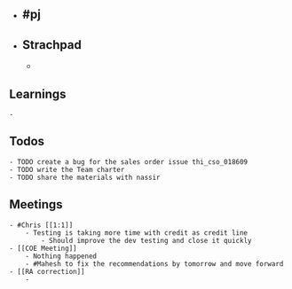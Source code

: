 - #pj
	-
- ## Strachpad
	-
## Learnings
	-
## Todos
	- TODO create a bug for the sales order issue thi_cso_018609
	- TODO write the Team charter
	- TODO share the materials with nassir
## Meetings
	- #Chris [[1:1]]
		- Testing is taking more time with credit as credit line
			- Should improve the dev testing and close it quickly
	- [[COE Meeting]]
		- Nothing happened
		- #Mahesh to fix the recommendations by tomorrow and move forward
	- [[RA correction]]
		-